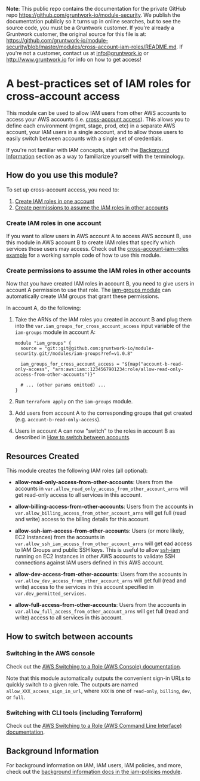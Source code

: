 **Note**: This public repo contains the documentation for the private GitHub repo <https://github.com/gruntwork-io/module-security>.
We publish the documentation publicly so it turns up in online searches, but to see the source code, you must be a Gruntwork customer.
If you're already a Gruntwork customer, the original source for this file is at: <https://github.com/gruntwork-io/module-security/blob/master/modules/cross-account-iam-roles/README.md>.
If you're not a customer, contact us at <info@gruntwork.io> or <http://www.gruntwork.io> for info on how to get access!

# A best-practices set of IAM roles for cross-account access

This module can be used to allow IAM users from other AWS accounts to access your AWS accounts (i.e. [cross-account
access](https://aws.amazon.com/blogs/security/enable-a-new-feature-in-the-aws-management-console-cross-account-access/)). 
This allows you to define each environment (mgmt, stage, prod, etc) in a separate AWS account, your IAM users in a 
single account, and to allow those users to easily switch between accounts with a single set of credentials.


If you're not familiar with IAM concepts, start with the [Background Information](#background-information) section as a 
way to familiarize yourself with the terminology.




## How do you use this module?

To set up cross-account access, you need to:

1. [Create IAM roles in one account](#create-iam-roles-in-one-account)
1. [Create permissions to assume the IAM roles in other accounts](#create-permissions-to-assume-the-iam-roles-in-other-accounts)


### Create IAM roles in one account

If you want to allow users in AWS account A to access AWS account B, use this module in AWS account B to create IAM 
roles that specify which services those users may access. Check out the [cross-account-iam-roles 
example](/examples/cross-account-iam-roles) for a working sample code of how to use this module.


### Create permissions to assume the IAM roles in other accounts

Now that you have created IAM roles in account B, you need to give users in account A permission to use that role. The
[iam-groups module](/modules/iam-groups) can automatically create IAM groups that grant these permissions. 

In account A, do the following:

1. Take the ARNs of the IAM roles you created in account B and plug them into the 
   `var.iam_groups_for_cross_account_access` input variable of the `iam-groups` module in account A:
   
    ```hcl
    module "iam_groups" {
      source = "git::git@github.com:gruntwork-io/module-security.git//modules/iam-groups?ref=v1.0.8"
   
      iam_groups_for_cross_account_access = "${map("account-b-read-only-access", "arn:aws:iam::1234567901234:role/allow-read-only-access-from-other-accounts")}"
   
      # ... (other params omitted) ...
    }
    ```
      
1. Run `terraform apply` on the `iam-groups` module.

1. Add users from account A to the corresponding groups that get created (e.g. `account-b-read-only-access`).

1. Users in account A can now "switch" to the roles in account B as described in [How to switch between 
   accounts](#how-to-switch-between-accounts).




## Resources Created

This module creates the following IAM roles (all optional):

* **allow-read-only-access-from-other-accounts**: Users from the accounts in 
  `var.allow_read_only_access_from_other_account_arns` will get read-only access to all services in this account.

* **allow-billing-access-from-other-accounts**: Users from the accounts in 
  `var.allow_billing_access_from_other_account_arns` will get full (read and write) access to the billing details for 
  this account.

* **allow-ssh-iam-access-from-other-accounts**: Users (or more likely, EC2 Instances) from the accounts in 
  `var.allow_ssh_iam_access_from_other_account_arns` will get ead access to IAM Groups and public SSH keys. This is
  useful to allow [ssh-iam](/modules/ssh-iam) running on EC2 Instances in other AWS accounts to validate SSH 
  connections against IAM users defined in this AWS account.

* **allow-dev-access-from-other-accounts**: Users from the accounts in `var.allow_dev_access_from_other_account_arns` 
  will get full (read and write) access to the services in this account specified in `var.dev_permitted_services`.

* **allow-full-access-from-other-accounts**: Users from the accounts in `var.allow_full_access_from_other_account_arns` 
  will get full (read and write) access to all services in this account.
  



## How to switch between accounts


### Switching in the AWS console

Check out the [AWS Switching to a Role (AWS Console)
documentation](http://docs.aws.amazon.com/IAM/latest/UserGuide/id_roles_use_switch-role-console.html).

Note that this module automatically outputs the convenient sign-in URLs to quickly switch to a given role. The outputs
are named `allow_XXX_access_sign_in_url`, where `XXX` is one of `read-only`, `billing`, `dev`, or `full`.


### Switching with CLI tools (including Terraform)

Check out the [AWS Switching to a Role (AWS Command Line Interface)
documentation](http://docs.aws.amazon.com/IAM/latest/UserGuide/id_roles_use_switch-role-cli.html).




## Background Information

For background information on IAM, IAM users, IAM policies, and more, check out the [background information docs in
the iam-policies module](/modules/iam-policies#background-information).

